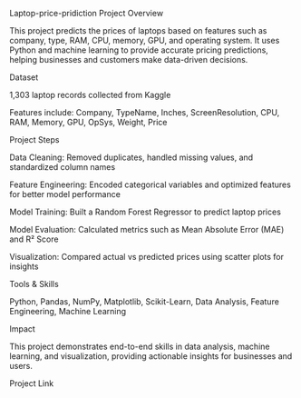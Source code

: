  Laptop-price-pridiction
 Project Overview

This project predicts the prices of laptops based on features such as company, type, RAM, CPU, memory, GPU, and operating system. It uses Python and machine learning to provide accurate pricing predictions, helping businesses and customers make data-driven decisions.

Dataset

1,303 laptop records collected from Kaggle

Features include: Company, TypeName, Inches, ScreenResolution, CPU, RAM, Memory, GPU, OpSys, Weight, Price

Project Steps

Data Cleaning: Removed duplicates, handled missing values, and standardized column names

Feature Engineering: Encoded categorical variables and optimized features for better model performance

Model Training: Built a Random Forest Regressor to predict laptop prices

Model Evaluation: Calculated metrics such as Mean Absolute Error (MAE) and R² Score

Visualization: Compared actual vs predicted prices using scatter plots for insights

Tools & Skills

Python, Pandas, NumPy, Matplotlib, Scikit-Learn, Data Analysis, Feature Engineering, Machine Learning

Impact

This project demonstrates end-to-end skills in data analysis, machine learning, and visualization, providing actionable insights for businesses and users.

Project Link
